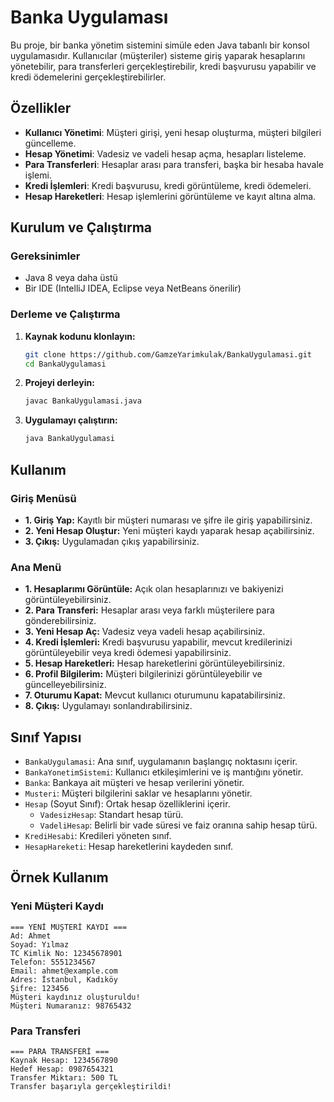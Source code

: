 # Banka Uygulaması

Bu proje, bir banka yönetim sistemini simüle eden Java tabanlı bir konsol uygulamasıdır. Kullanıcılar (müşteriler) sisteme giriş yaparak hesaplarını yönetebilir, para transferleri gerçekleştirebilir, kredi başvurusu yapabilir ve kredi ödemelerini gerçekleştirebilirler.

## Özellikler
- **Kullanıcı Yönetimi**: Müşteri girişi, yeni hesap oluşturma, müşteri bilgileri güncelleme.
- **Hesap Yönetimi**: Vadesiz ve vadeli hesap açma, hesapları listeleme.
- **Para Transferleri**: Hesaplar arası para transferi, başka bir hesaba havale işlemi.
- **Kredi İşlemleri**: Kredi başvurusu, kredi görüntüleme, kredi ödemeleri.
- **Hesap Hareketleri**: Hesap işlemlerini görüntüleme ve kayıt altına alma.

## Kurulum ve Çalıştırma

### Gereksinimler
- Java 8 veya daha üstü
- Bir IDE (IntelliJ IDEA, Eclipse veya NetBeans önerilir)

### Derleme ve Çalıştırma

1. **Kaynak kodunu klonlayın:**
   ```sh
   git clone https://github.com/GamzeYarimkulak/BankaUygulamasi.git
   cd BankaUygulamasi
   ```
2. **Projeyi derleyin:**
   ```sh
   javac BankaUygulamasi.java
   ```
3. **Uygulamayı çalıştırın:**
   ```sh
   java BankaUygulamasi
   ```

## Kullanım

### Giriş Menüsü
- **1. Giriş Yap:** Kayıtlı bir müşteri numarası ve şifre ile giriş yapabilirsiniz.
- **2. Yeni Hesap Oluştur:** Yeni müşteri kaydı yaparak hesap açabilirsiniz.
- **3. Çıkış:** Uygulamadan çıkış yapabilirsiniz.

### Ana Menü
- **1. Hesaplarımı Görüntüle:** Açık olan hesaplarınızı ve bakiyenizi görüntüleyebilirsiniz.
- **2. Para Transferi:** Hesaplar arası veya farklı müşterilere para gönderebilirsiniz.
- **3. Yeni Hesap Aç:** Vadesiz veya vadeli hesap açabilirsiniz.
- **4. Kredi İşlemleri:** Kredi başvurusu yapabilir, mevcut kredilerinizi görüntüleyebilir veya kredi ödemesi yapabilirsiniz.
- **5. Hesap Hareketleri:** Hesap hareketlerini görüntüleyebilirsiniz.
- **6. Profil Bilgilerim:** Müşteri bilgilerinizi görüntüleyebilir ve güncelleyebilirsiniz.
- **7. Oturumu Kapat:** Mevcut kullanıcı oturumunu kapatabilirsiniz.
- **8. Çıkış:** Uygulamayı sonlandırabilirsiniz.

## Sınıf Yapısı
- `BankaUygulamasi`: Ana sınıf, uygulamanın başlangıç noktasını içerir.
- `BankaYonetimSistemi`: Kullanıcı etkileşimlerini ve iş mantığını yönetir.
- `Banka`: Bankaya ait müşteri ve hesap verilerini yönetir.
- `Musteri`: Müşteri bilgilerini saklar ve hesaplarını yönetir.
- `Hesap` (Soyut Sınıf): Ortak hesap özelliklerini içerir.
  - `VadesizHesap`: Standart hesap türü.
  - `VadeliHesap`: Belirli bir vade süresi ve faiz oranına sahip hesap türü.
- `KrediHesabi`: Kredileri yöneten sınıf.
- `HesapHareketi`: Hesap hareketlerini kaydeden sınıf.

## Örnek Kullanım

### Yeni Müşteri Kaydı
```
=== YENİ MÜŞTERİ KAYDI ===
Ad: Ahmet
Soyad: Yılmaz
TC Kimlik No: 12345678901
Telefon: 5551234567
Email: ahmet@example.com
Adres: İstanbul, Kadıköy
Şifre: 123456
Müşteri kaydınız oluşturuldu!
Müşteri Numaranız: 98765432
```

### Para Transferi
```
=== PARA TRANSFERİ ===
Kaynak Hesap: 1234567890
Hedef Hesap: 0987654321
Transfer Miktarı: 500 TL
Transfer başarıyla gerçekleştirildi!
```







